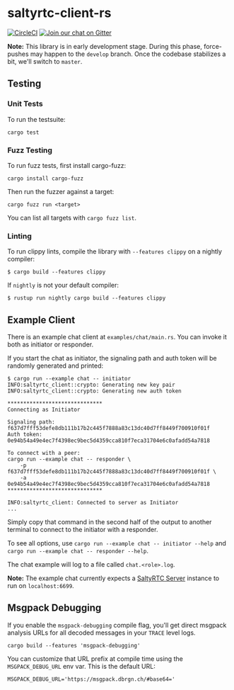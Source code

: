 # saltyrtc-client-rs

[![CircleCI][circle-ci-badge]][circle-ci]
[![Join our chat on Gitter](https://badges.gitter.im/saltyrtc/Lobby.svg)](https://gitter.im/saltyrtc/Lobby)

**Note:** This library is in early development stage. During this phase,
force-pushes may happen to the `develop` branch. Once the codebase stabilizes a
bit, we'll switch to `master`.


## Testing

### Unit Tests

To run the testsuite:

    cargo test

### Fuzz Testing

To run fuzz tests, first install cargo-fuzz:

    cargo install cargo-fuzz

Then run the fuzzer against a target:

    cargo fuzz run <target>

You can list all targets with `cargo fuzz list`.

### Linting

To run clippy lints, compile the library with `--features clippy` on a nightly
compiler:

    $ cargo build --features clippy

If `nightly` is not your default compiler:

    $ rustup run nightly cargo build --features clippy


## Example Client

There is an example chat client at `examples/chat/main.rs`. You can invoke it both as
initiator or responder.

If you start the chat as initiator, the signaling path and auth token will be
randomly generated and printed:

    $ cargo run --example chat -- initiator
    INFO:saltyrtc_client::crypto: Generating new key pair
    INFO:saltyrtc_client::crypto: Generating new auth token

    ******************************
    Connecting as Initiator

    Signaling path: f637d7fff53defe8db111b17b2c445f7888a83c13dc40d7ff8449f700910f01f
    Auth token: 0e94b54a49e4ec7f4398ec9bec5d4359cca810f7eca31704e6c0afadd54a7818

    To connect with a peer:
    cargo run --example chat -- responder \
        -p f637d7fff53defe8db111b17b2c445f7888a83c13dc40d7ff8449f700910f01f \
        -a 0e94b54a49e4ec7f4398ec9bec5d4359cca810f7eca31704e6c0afadd54a7818
    ******************************

    INFO:saltyrtc_client: Connected to server as Initiator
    ...

Simply copy that command in the second half of the output to another terminal
to connect to the initiator with a responder.

To see all options, use `cargo run --example chat -- initiator --help` and
`cargo run --example chat -- responder --help`.

The chat example will log to a file called `chat.<role>.log`.

**Note:** The example chat currently expects a [SaltyRTC
Server](https://github.com/saltyrtc/saltyrtc-server-python/) instance to run on
`localhost:6699`.


## Msgpack Debugging

If you enable the `msgpack-debugging` compile flag, you'll get direct msgpack
analysis URLs for all decoded messages in your `TRACE` level logs.

    cargo build --features 'msgpack-debugging'

You can customize that URL prefix at compile time using the `MSGPACK_DEBUG_URL`
env var. This is the default URL:

    MSGPACK_DEBUG_URL='https://msgpack.dbrgn.ch/#base64='


<!-- Badges -->
[circle-ci]: https://circleci.com/gh/saltyrtc/saltyrtc-client-rs/tree/develop
[circle-ci-badge]: https://circleci.com/gh/saltyrtc/saltyrtc-client-rs/tree/develop.svg?style=shield
